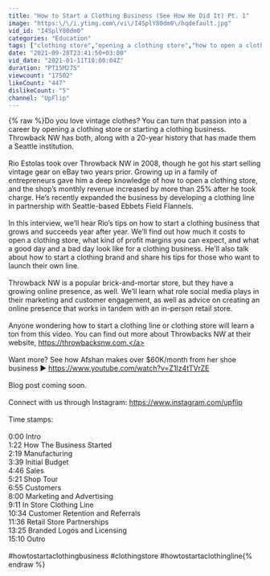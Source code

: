 ```yaml
---
title: "How to Start a Clothing Business (See How He Did It) Pt. 1"
image: "https:\/\/i.ytimg.com\/vi\/I4SplY80dm0\/hqdefault.jpg"
vid_id: "I4SplY80dm0"
categories: "Education"
tags: ["clothing store","opening a clothing store","how to open a clothing store"]
date: "2021-09-28T23:41:50+03:00"
vid_date: "2021-01-11T18:00:04Z"
duration: "PT15M27S"
viewcount: "17502"
likeCount: "447"
dislikeCount: "5"
channel: "UpFlip"
---
```

{% raw %}Do you love vintage clothes? You can turn that passion into a career by opening a clothing store or starting a clothing business. Throwback NW has both, along with a 20-year history that has made them a Seattle institution. <br /><br />Rio Estolas took over Throwback NW in 2008, though he got his start selling vintage gear on eBay two years prior. Growing up in a family of entrepreneurs gave him a deep knowledge of how to open a clothing store, and the shop’s monthly revenue increased by more than 25% after he took charge. He’s recently expanded the business by developing a clothing line in partnership with Seattle-based Ebbets Field Flannels. <br /><br />In this interview, we’ll hear Rio’s tips on how to start a clothing business that grows and succeeds year after year. We’ll find out how much it costs to open a clothing store, what kind of profit margins you can expect, and what a good day and a bad day look like for a clothing business. He’ll also talk about how to start a clothing brand and share his tips for those who want to launch their own line. <br /><br />Throwback NW is a popular brick-and-mortar store, but they have a growing online presence, as well. We’ll learn what role social media plays in their marketing and customer engagement, as well as advice on creating an online presence that works in tandem with an in-person retail store. <br /><br />Anyone wondering how to start a clothing line or clothing store will learn a ton from this video. You can find out more about Throwbacks NW at their website, <a rel="nofollow" target="blank" href="https://throwbacksnw.com.">https://throwbacksnw.com.</a><br /><br />Want more? See how Afshan makes over $60K/month from her shoe business ► <a rel="nofollow" target="blank" href="https://www.youtube.com/watch?v=Z1Iz4tTVrZE">https://www.youtube.com/watch?v=Z1Iz4tTVrZE</a><br /><br />Blog post coming soon.<br /><br />Connect with us through Instagram: <a rel="nofollow" target="blank" href="https://www.instagram.com/upflip">https://www.instagram.com/upflip</a><br /><br />Time stamps:<br /><br />0:00 Intro<br />1:22 How The Business Started<br />2:19 Manufacturing<br />3:39 Initial Budget<br />4:46 Sales<br />5:21 Shop Tour<br />6:55 Customers<br />8:00 Marketing and Advertising<br />9:11 In Store Clothing Line<br />10:34 Customer Retention and Referrals<br />11:36 Retail Store Partnerships<br />13:25 Branded Logos and Licensing<br />15:10 Outro<br /><br />#howtostartaclothingbusiness #clothingstore #howtostartaclothingline{% endraw %}
